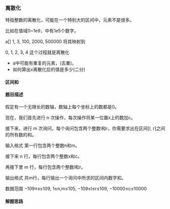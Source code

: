 ### 离散化
特指整数的离散化，可能在一个特别大的区间中，元素不是很多。

比如在值域0~1e9，中有1e5个数字。

a[] 1, 3, 100, 2000, 500000  将其映射到

0, 1, 2,   3,    4       这个过程就是离散化

- a中可能有重复的元素，(去重)。 
- 如何算出x离散化后的值是多少(二分)

#### 区间和
#### 题目描述
假定有一个无限长的数轴，数轴上每个坐标上的数都是0。

现在，我们首先进行 n 次操作，每次操作将某一位置x上的数加c。

接下来，进行 m 次询问，每个询问包含两个整数l和r，你需要求出在区间[l, r]之间的所有数的和。

输入格式
第一行包含两个整数n和m。

接下来 n 行，每行包含两个整数x和c。

再接下里 m 行，每行包含两个整数l和r。

输出格式
共m行，每行输出一个询问中所求的区间内数字和。

数据范围
−109≤x≤109,
1≤n,m≤105,
−109≤l≤r≤109,
−10000≤c≤10000

#### 解题思路

